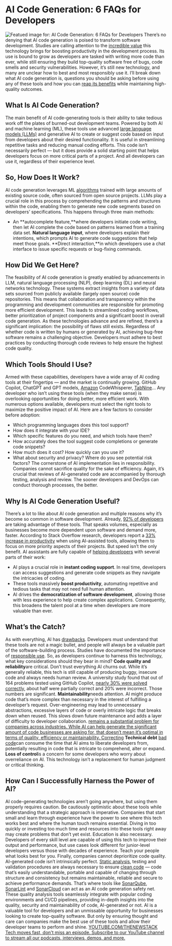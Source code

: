 # AI Code Generation: 6 FAQs for Developers
![Featued image for: AI Code Generation: 6 FAQs for Developers](https://cdn.thenewstack.io/media/2024/04/614ed5ae-ai-code-generation-developer-faq-1024x576.jpg)
There’s no denying that AI code generation is poised to transform software development. Studies are calling attention to the
[incredible value](https://www.businessinsider.com/ai-builds-software-under-7-minutes-less-than-dollar-study-2023-9) this technology brings for boosting productivity in the development process. Its use is bound to grow as developers are tasked with writing more code than ever, while still ensuring they build top-quality software free of bugs, code smells and security vulnerabilities.
However, it’s still new technology, and many are unclear how to best and most responsibly use it. I’ll break down what AI code generation is, questions you should be asking before using any of these tools and how you can
[reap its benefits](https://thenewstack.io/arming-developers-with-the-power-of-clean-code/) while maintaining high-quality outcomes.
## What Is AI Code Generation?
The main benefit of AI code-generating tools is their ability to take tedious work off the plates of burned-out development teams. Powered by both AI and machine learning (ML), these tools use advanced
[large language models (LLMs)](https://thenewstack.io/llm/) and generative AI to create or suggest code based on input from developers about their desired functionality. It is useful in streamlining repetitive tasks and reducing manual coding efforts. This code isn’t necessarily perfect — but it does provide a solid starting point that helps developers focus on more critical parts of a project. And all developers can use it, regardless of their experience level.
## So, How Does It Work?
AI code generation leverages ML
[algorithms](https://roadmap.sh/datastructures-and-algorithms) trained with large amounts of existing source code, often sourced from open source projects. LLMs play a crucial role in this process by comprehending the patterns and structures within the code, enabling them to generate new code segments based on developers’ specifications. This happens through three main methods:
- An
**autocomplete feature,**where developers initiate code writing, then let AI complete the code based on patterns learned from a training data set. **Natural language input**, where developers explain their intentions, which prompts AI to generate code suggestions that help meet those goals. **Direct interaction,**in which developers use a chat interface to issue specific requests or bug-fixing commands.
## How Did We Get Here?
The feasibility of AI code generation is greatly enabled by advancements in LLM, natural language processing (NLP), deep learning (DL) and neural networks technology. These systems extract insights from a variety of data sets sourced from publicly available (largely open source) code repositories.
This means that collaboration and transparency within the programming and development communities are responsible for promoting more efficient development. This leads to streamlined coding workflows, better prioritization of project components and a significant boost in overall code generation.
As these technologies advance and are refined, there’s a significant implication: the possibility of flaws still exists. Regardless of whether code is written by humans or generated by AI, achieving bug-free software remains a challenging objective. Developers must adhere to best practices by conducting thorough code reviews to help ensure the highest code quality.
## Which Tools Should I Use?
Armed with these capabilities, developers have a wide array of AI coding tools at their fingertips — and the market is continually growing. GitHub Copilot, ChatGPT and GPT models,
[Amazon](https://aws.amazon.com/?utm_content=inline+mention) CodeWhisperer, [TabNine](https://www.tabnine.com/?utm_content=inline+mention)… Any developer who isn’t using these tools (when they make sense) is overlooking opportunities for doing better, more efficient work.
With numerous options available, developers must select the right tools to maximize the positive impact of AI. Here are a few factors to consider before adoption:
- Which programming languages does this tool support?
- How does it integrate with your IDE?
- Which specific features do you need, and which tools have them?
- How accurately does the tool suggest code completions or generate code snippets?
- How much does it cost? How quickly can you use it?
- What about security and privacy? Where do you see potential risk factors?
The cornerstone of AI implementation lies in responsibility. Companies cannot sacrifice quality for the sake of efficiency. Again, it’s crucial that reviews of AI-generated code are accompanied by thorough testing, analysis and review. The sooner developers and DevOps can conduct thorough processes, the better.
## Why Is AI Code Generation Useful?
There’s a lot to like about AI code generation and multiple reasons why it’s become so common in software development. Already,
[92% of developers](https://github.blog/2023-06-13-survey-reveals-ais-impact-on-the-developer-experience/) are taking advantage of these tools. That speaks volumes, especially as businesses become more dependent upon software and demand more, faster.
According to Stack Overflow research, developers report a
[33% increase in productivity](https://stackoverflow.blog/2023/06/14/hype-or-not-developers-have-something-to-say-about-ai/) when using AI-assisted tools, allowing them to focus on more priority aspects of their projects. But speed isn’t the only benefit. AI assistants are fully capable of [helping developers](https://thenewstack.io/ai-will-create-demand-and-empower-developers-not-replace-them/) with several parts of their work:
- AI plays a crucial role in
**instant coding support**. In real time, developers can access suggestions and generate code snippets as they navigate the intricacies of coding.
- These tools massively
**boost productivity**, automating repetitive and tedious tasks that may not need full human attention.
- AI drives the
**democratization of software development**, allowing those with less experience to help create complex applications. Consequently, this broadens the talent pool at a time when developers are more valuable than ever.
## What’s the Catch?
As with everything, AI has
[drawbacks](https://thenewstack.io/10-pitfalls-to-keep-in-mind-with-ai-software-development/). Developers must understand that these tools are not a magic bullet, and people will always be a valuable part of the software-building process. Studies have documented the importance of [responsible use](https://arxiv.org/pdf/2307.12596.pdf). So, as developers continue to harness this technology, what key considerations should they bear in mind? **Code quality and reliability**are critical. Don’t trust everything AI churns out. While it’s generally reliable, this tech is still capable of producing buggy, insecure code and always needs human review. A university study found that out of 164 problems tested using GitHub Copilot, [nearly 30% were solved correctly](https://dl.acm.org/doi/pdf/10.1145/3558489.3559072), about half were partially correct and 20% were incorrect. Those numbers are significant. **Maintainability**needs attention. AI might produce code that’s more complex than necessary in the interest of fulfilling a developer’s request. Over-engineering may lead to unnecessary abstractions, excessive layers of code or overly intricate logic that breaks down when reused. This slows down future maintenance and adds a layer of difficulty to developer collaboration. [remains a substantial problem for companies across industries. While AI can help generate the significant amount of code businesses are asking for, that doesn’t mean it’s optimal in terms of quality, efficiency or maintainability. Correcting](https://www.sonarsource.com/learn/technical-debt/) **Technical debt** [bad code](https://thenewstack.io/bad-code-stalls-developer-velocity/)can consume the time that AI aims to liberate developers from, potentially resulting in code that is intricate to comprehend, alter or expand. **Loss of control**is a concern for some developers who worry about overreliance on AI. This technology isn’t a replacement for human judgment or critical thinking.
## How Can I Successfully Harness the Power of AI?
AI code-generating technologies aren’t going anywhere, but using them properly requires caution. Be cautiously optimistic about these tools while understanding that a strategic approach is imperative.
Companies that start small and learn through experience have the power to see where this tech works best and where the human touch remains essential. Diving in too quickly or investing too much time and resources into these tools right away may create problems that don’t yet exist.
Education is also necessary. Developers of every skill level are capable of using this tech to improve their output and performance, but use cases look different for junior-level developers versus those with decades of experience. Teach your people what looks best for you.
Finally, companies cannot deprioritize code quality. AI-generated code isn’t intrinsically perfect.
[Static analysis](https://thenewstack.io/how-static-analysis-can-save-your-software/), testing and validation procedures are always necessary to ensure [clean code](https://www.sonarsource.com/solutions/clean-code/) — code that’s easily understandable, portable and capable of changing through structure and consistency but remains maintainable, reliable and secure to achieve performance demands. That’s where tools like [SonarQube](https://www.sonarsource.com/products/sonarqube/), [SonarLint](https://www.sonarsource.com/products/sonarlint/) and [SonarCloud](https://www.sonarsource.com/products/sonarcloud/) can act as an AI code generation safety net. These quality analysis tools seamlessly integrate with popular coding environments and CI/CD pipelines, providing in-depth insights into the quality, security and maintainability of code, AI-generated or not.
AI is a valuable tool for developers and an unmissable opportunity for businesses looking to create top-quality software. But only by ensuring thought and care can companies make the best use of these tools and allow their developer teams to perform and shine.
[
YOUTUBE.COM/THENEWSTACK
Tech moves fast, don't miss an episode. Subscribe to our YouTube
channel to stream all our podcasts, interviews, demos, and more.
](https://youtube.com/thenewstack?sub_confirmation=1)
